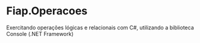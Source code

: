 # Fiap.Operacoes

 Exercitando operações lógicas e relacionais com C#, utilizando a biblioteca Console (.NET Framework)
